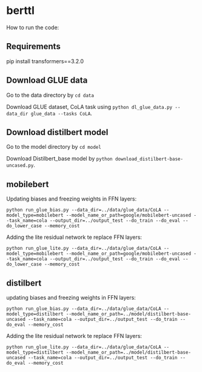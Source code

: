 # berttl

How to run the code:

## Requirements
pip install transformers==3.2.0

## Download GLUE data

Go to the data directory by ```cd data```

Download GLUE dataset, CoLA task using ```python dl_glue_data.py --data_dir glue_data --tasks CoLA```.

## Download distilbert model

Go to the model directory by ```cd model```

Download Distilbert_base model by ```python download_distilbert-base-uncased.py```.

## mobilebert

Updating biases and freezing weights in FFN layers:
```
python run_glue_bias.py --data_dir=../data/glue_data/CoLA --model_type=mobilebert --model_name_or_path=google/mobilebert-uncased --task_name=cola --output_dir=../output_test --do_train --do_eval --do_lower_case --memory_cost
```

Adding the lite residual network te replace FFN layers:

```
python run_glue_lite.py --data_dir=../data/glue_data/CoLA --model_type=mobilebert --model_name_or_path=google/mobilebert-uncased --task_name=cola --output_dir=../output_test --do_train --do_eval --do_lower_case --memory_cost
```

## distilbert

updating biases and freezing weights in FFN layers:
```
python run_glue_bias.py --data_dir=../data/glue_data/CoLA --model_type=distilbert --model_name_or_path=../model/distilbert-base-uncased --task_name=cola --output_dir=../output_test --do_train --do_eval --memory_cost
```

Adding the lite residual network te replace FFN layers:
```
python run_glue_lite.py --data_dir=../data/glue_data/CoLA --model_type=distilbert --model_name_or_path=../model/distilbert-base-uncased --task_name=cola --output_dir=../output_test --do_train --do_eval --memory_cost
```


